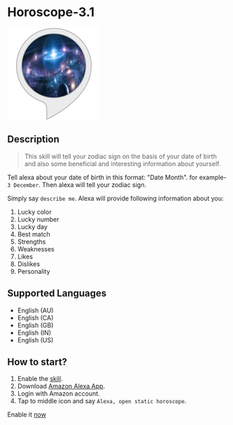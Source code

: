 # Horoscope-3.1
![image](horoscope.png)

## Description
> This skill will tell your zodiac sign on the basis of your date of birth and also some beneficial and interesting information about yourself.       

Tell alexa about your date of birth in this format: "Date Month". for example- `3 December`.
Then alexa will tell your zodiac sign.

Simply say `describe me`. Alexa will provide following information about you:
1. Lucky color
2. Lucky number
3. Lucky day
4. Best match
5. Strengths
6. Weaknesses
7. Likes
8. Dislikes 
9. Personality

## Supported Languages
- English (AU) 
- English (CA)
- English (GB)
- English (IN)
- English (US)

## How to start?
1. Enable the [skill](https://www.amazon.com/Mohit-arora-Horoscope-3-1/dp/B07DBS811V/ref=sr_1_1?ie=UTF8&qid=1550779139&sr=8-1&keywords=horoscope+3.1).
2. Download [Amazon Alexa App](https://play.google.com/store/apps/details?id=com.amazon.dee.app&hl=en_IN).
3. Login with Amazon account.
4. Tap to middle icon and say `Alexa, open static horoscope`.

Enable it [now](https://www.amazon.com/Mohit-arora-Horoscope-3-1/dp/B07DBS811V/ref=sr_1_1?ie=UTF8&qid=1550779139&sr=8-1&keywords=horoscope+3.1)
